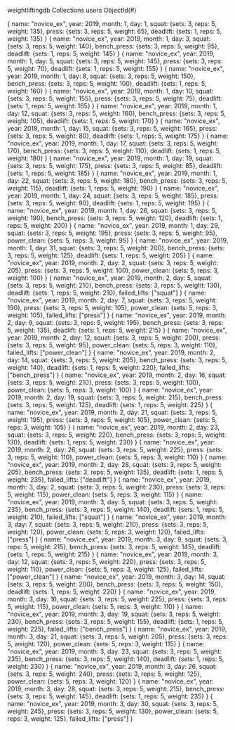 weightliftingdb
    Collections
        users
            ObjectId(#)

{
    name: "novice_ex",
    year: 2019,
    month: 1,
    day: 1,
    squat: {sets: 3, reps: 5, weight: 135},
    press: {sets: 3, reps: 5, weight: 65},
    deadlift: {sets: 1, reps: 5, weight: 135}
}
{
    name: "novice_ex",
    year: 2019,
    month: 1,
    day: 3,
    squat: {sets: 3, reps: 5, weight: 140},
    bench_press: {sets: 3, reps: 5, weight: 95},
    deadlift: {sets: 1, reps: 5, weight: 145}
}
{
    name: "novice_ex",
    year: 2019,
    month: 1,
    day: 5,
    squat: {sets: 3, reps: 5, weight: 145},
    press: {sets: 3, reps: 5, weight: 70},
    deadlift: {sets: 1, reps: 5, weight: 155}
}
{
    name: "novice_ex",
    year: 2019,
    month: 1,
    day: 8,
    squat: {sets: 3, reps: 5, weight: 150},
    bench_press: {sets: 3, reps: 5, weight: 100},
    deadlift: {sets: 1, reps: 5, weight: 160}
}
{
    name: "novice_ex",
    year: 2019,
    month: 1,
    day: 10,
    squat: {sets: 3, reps: 5, weight: 155},
    press: {sets: 3, reps: 5, weight: 75},
    deadlift: {sets: 1, reps: 5, weight: 165}
}
{
    name: "novice_ex",
    year: 2019,
    month: 1,
    day: 12,
    squat: {sets: 3, reps: 5, weight: 160},
    bench_press: {sets: 3, reps: 5, weight: 105},
    deadlift: {sets: 1, reps: 5, weight: 170}
}
{
    name: "novice_ex",
    year: 2019,
    month: 1,
    day: 15,
    squat: {sets: 3, reps: 5, weight: 165},
    press: {sets: 3, reps: 5, weight: 80},
    deadlift: {sets: 1, reps: 5, weight: 175}
}
{
    name: "novice_ex",
    year: 2019,
    month: 1,
    day: 17,
    squat: {sets: 3, reps: 5, weight: 170},
    bench_press: {sets: 3, reps: 5, weight: 110},
    deadlift: {sets: 1, reps: 5, weight: 180}
}
{
    name: "novice_ex",
    year: 2019,
    month: 1,
    day: 19,
    squat: {sets: 3, reps: 5, weight: 175},
    press: {sets: 3, reps: 5, weight: 85},
    deadlift: {sets: 1, reps: 5, weight: 185}
}
{
    name: "novice_ex",
    year: 2019,
    month: 1,
    day: 22,
    squat: {sets: 3, reps: 5, weight: 180},
    bench_press: {sets: 3, reps: 5, weight: 115},
    deadlift: {sets: 1, reps: 5, weight: 190}
}
{
    name: "novice_ex",
    year: 2019,
    month: 1,
    day: 24,
    squat: {sets: 3, reps: 5, weight: 185},
    press: {sets: 3, reps: 5, weight: 90},
    deadlift: {sets: 1, reps: 5, weight: 195}
}
{
    name: "novice_ex",
    year: 2019,
    month: 1,
    day: 26,
    squat: {sets: 3, reps: 5, weight: 190},
    bench_press: {sets: 3, reps: 5, weight: 120},
    deadlift: {sets: 1, reps: 5, weight: 200}
}
{
    name: "novice_ex",
    year: 2019,
    month: 1,
    day: 29,
    squat: {sets: 3, reps: 5, weight: 195},
    press: {sets: 3, reps: 5, weight: 95},
    power_clean: {sets: 5, reps: 3, weight: 95}
}
{
    name: "novice_ex",
    year: 2019,
    month: 1,
    day: 31,
    squat: {sets: 3, reps: 5, weight: 200},
    bench_press: {sets: 3, reps: 5, weight: 125},
    deadlift: {sets: 1, reps: 5, weight: 205}
}
{
    name: "novice_ex",
    year: 2019,
    month: 2,
    day: 2,
    squat: {sets: 3, reps: 5, weight: 205},
    press: {sets: 3, reps: 5, weight: 100},
    power_clean: {sets: 5, reps: 3, weight: 100}
}
{
    name: "novice_ex",
    year: 2019,
    month: 2,
    day: 5,
    squat: {sets: 3, reps: 5, weight: 210},
    bench_press: {sets: 3, reps: 5, weight: 130},
    deadlift: {sets: 1, reps: 5, weight: 210},
    failed_lifts: ["squat"]
}
{
    name: "novice_ex",
    year: 2019,
    month: 2,
    day: 7,
    squat: {sets: 3, reps: 5, weight: 190},
    press: {sets: 3, reps: 5, weight: 105},
    power_clean: {sets: 5, reps: 3, weight: 105},
    failed_lifts: ["press"]
}
{
    name: "novice_ex",
    year: 2019,
    month: 2,
    day: 9,
    squat: {sets: 3, reps: 5, weight: 195},
    bench_press: {sets: 3, reps: 5, weight: 135},
    deadlift: {sets: 1, reps: 5, weight: 215}
}
{
    name: "novice_ex",
    year: 2019,
    month: 2,
    day: 12,
    squat: {sets: 3, reps: 5, weight: 200},
    press: {sets: 3, reps: 5, weight: 95},
    power_clean: {sets: 5, reps: 3, weight: 110},
    failed_lifts: ["power_clean"]
}
{
    name: "novice_ex",
    year: 2019,
    month: 2,
    day: 14,
    squat: {sets: 3, reps: 5, weight: 205},
    bench_press: {sets: 3, reps: 5, weight: 140},
    deadlift: {sets: 1, reps: 5, weight: 220},
    failed_lifts: ["bench_press"]
}
{
    name: "novice_ex",
    year: 2019,
    month: 2,
    day: 16,
    squat: {sets: 3, reps: 5, weight: 210},
    press: {sets: 3, reps: 5, weight: 100},
    power_clean: {sets: 5, reps: 3, weight: 100}
}
{
    name: "novice_ex",
    year: 2019,
    month: 2,
    day: 19,
    squat: {sets: 3, reps: 5, weight: 215},
    bench_press: {sets: 3, reps: 5, weight: 125},
    deadlift: {sets: 1, reps: 5, weight: 225}
}
{
    name: "novice_ex",
    year: 2019,
    month: 2,
    day: 21,
    squat: {sets: 3, reps: 5, weight: 195},
    press: {sets: 3, reps: 5, weight: 105},
    power_clean: {sets: 5, reps: 3, weight: 105}
}
{
    name: "novice_ex",
    year: 2019,
    month: 2,
    day: 23,
    squat: {sets: 3, reps: 5, weight: 220},
    bench_press: {sets: 3, reps: 5, weight: 130},
    deadlift: {sets: 1, reps: 5, weight: 230}
}
{
    name: "novice_ex",
    year: 2019,
    month: 2,
    day: 26,
    squat: {sets: 3, reps: 5, weight: 225},
    press: {sets: 3, reps: 5, weight: 110},
    power_clean: {sets: 5, reps: 3, weight: 110}
}
{
    name: "novice_ex",
    year: 2019,
    month: 2,
    day: 28,
    squat: {sets: 3, reps: 5, weight: 205},
    bench_press: {sets: 3, reps: 5, weight: 135},
    deadlift: {sets: 1, reps: 5, weight: 235},
    failed_lifts: ["deadlift"]
}
{
    name: "novice_ex",
    year: 2019,
    month: 3,
    day: 2,
    squat: {sets: 3, reps: 5, weight: 230},
    press: {sets: 3, reps: 5, weight: 115},
    power_clean: {sets: 5, reps: 3, weight: 115}
}
{
    name: "novice_ex",
    year: 2019,
    month: 3,
    day: 5,
    squat: {sets: 3, reps: 5, weight: 235},
    bench_press: {sets: 3, reps: 5, weight: 140},
    deadlift: {sets: 1, reps: 5, weight: 210},
    failed_lifts: ["squat"]
}
{
    name: "novice_ex",
    year: 2019,
    month: 3,
    day: 7,
    squat: {sets: 3, reps: 5, weight: 210},
    press: {sets: 3, reps: 5, weight: 120},
    power_clean: {sets: 5, reps: 3, weight: 120},
    failed_lifts: ["press"]
}
{
    name: "novice_ex",
    year: 2019,
    month: 3,
    day: 9,
    squat: {sets: 3, reps: 5, weight: 215},
    bench_press: {sets: 3, reps: 5, weight: 145},
    deadlift: {sets: 1, reps: 5, weight: 215}
}
{
    name: "novice_ex",
    year: 2019,
    month: 3,
    day: 12,
    squat: {sets: 3, reps: 5, weight: 220},
    press: {sets: 3, reps: 5, weight: 110},
    power_clean: {sets: 5, reps: 3, weight: 125},
    failed_lifts: ["power_clean"]
}
{
    name: "novice_ex",
    year: 2019,
    month: 3,
    day: 14,
    squat: {sets: 3, reps: 5, weight: 200},
    bench_press: {sets: 3, reps: 5, weight: 150},
    deadlift: {sets: 1, reps: 5, weight: 220}
}
{
    name: "novice_ex",
    year: 2019,
    month: 3,
    day: 16,
    squat: {sets: 3, reps: 5, weight: 225},
    press: {sets: 3, reps: 5, weight: 115},
    power_clean: {sets: 5, reps: 3, weight: 110}
}
{
    name: "novice_ex",
    year: 2019,
    month: 3,
    day: 19,
    squat: {sets: 3, reps: 5, weight: 230},
    bench_press: {sets: 3, reps: 5, weight: 155},
    deadlift: {sets: 1, reps: 5, weight: 225},
    failed_lifts: ["bench_press"]
}
{
    name: "novice_ex",
    year: 2019,
    month: 3,
    day: 21,
    squat: {sets: 3, reps: 5, weight: 205},
    press: {sets: 3, reps: 5, weight: 120},
    power_clean: {sets: 5, reps: 3, weight: 115}
}
{
    name: "novice_ex",
    year: 2019,
    month: 3,
    day: 23,
    squat: {sets: 3, reps: 5, weight: 235},
    bench_press: {sets: 3, reps: 5, weight: 140},
    deadlift: {sets: 1, reps: 5, weight: 230}
}
{
    name: "novice_ex",
    year: 2019,
    month: 3,
    day: 26,
    squat: {sets: 3, reps: 5, weight: 240},
    press: {sets: 3, reps: 5, weight: 125},
    power_clean: {sets: 5, reps: 3, weight: 120}
}
{
    name: "novice_ex",
    year: 2019,
    month: 3,
    day: 28,
    squat: {sets: 3, reps: 5, weight: 215},
    bench_press: {sets: 3, reps: 5, weight: 145},
    deadlift: {sets: 1, reps: 5, weight: 235}
}
{
    name: "novice_ex",
    year: 2019,
    month: 3,
    day: 30,
    squat: {sets: 3, reps: 5, weight: 245},
    press: {sets: 3, reps: 5, weight: 130},
    power_clean: {sets: 5, reps: 3, weight: 125},
    failed_lifts: ["press"]
}